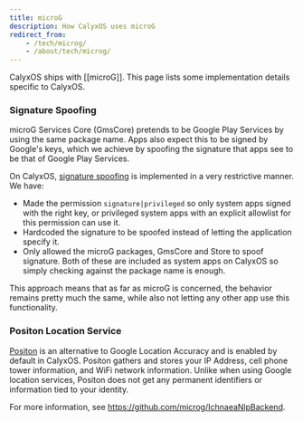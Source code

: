 ```yaml
---
title: microG
description: How CalyxOS uses microG
redirect_from:
    - /tech/microg/
    - /about/tech/microg/
---
```


CalyxOS ships with [[microG]]. This page lists some implementation details specific to CalyxOS.

### Signature Spoofing

microG Services Core (GmsCore) pretends to be Google Play Services by using the same package name. Apps also expect this to be signed by Google's keys, which we achieve by spoofing the signature that apps see to be that of Google Play Services.

On CalyxOS, [signature spoofing](https://review.calyxos.org/c/CalyxOS/platform_frameworks_base/+/388) is implemented in a very restrictive manner. We have:
* Made the permission `signature|privileged` so only system apps signed with the right key, or privileged system apps with an explicit allowlist for this permission can use it.
* Hardcoded the signature to be spoofed instead of letting the application specify it.
* Only allowed the microG packages, GmsCore and Store to spoof signature. Both of these are included as system apps on CalyxOS so simply checking against the package name is enough.

This approach means that as far as microG is concerned, the behavior remains pretty much the same, while also not letting any other app use this functionality.

### Positon Location Service

[Positon](https://positon.xyz) is an alternative to Google Location Accuracy and is enabled by default in CalyxOS. Positon gathers and stores your IP Address, cell phone tower information, and WiFi network information. Unlike when using Google location services, Positon does not get any permanent identifiers or information tied to your identity.

For more information, see <https://github.com/microg/IchnaeaNlpBackend>.
